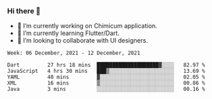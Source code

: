 ### Hi there 👋

<!--
**devcat37/devcat37** is a ✨ _special_ ✨ repository because its `README.md` (this file) appears on your GitHub profile.-->


- 🔭 I’m currently working on Chimicum application.
- 🌱 I’m currently learning Flutter/Dart.
- 👯 I’m looking to collaborate with UI designers.
<!-- - 🤔 I’m looking for help with ... -->

<!--START_SECTION:waka-->
```text
Week: 06 December, 2021 - 12 December, 2021

Dart         27 hrs 18 mins  ████████████████████▓░░░░   82.97 % 
JavaScript   4 hrs 30 mins   ███▒░░░░░░░░░░░░░░░░░░░░░   13.69 % 
YAML         40 mins         ▓░░░░░░░░░░░░░░░░░░░░░░░░   02.05 % 
XML          16 mins         ▒░░░░░░░░░░░░░░░░░░░░░░░░   00.86 % 
Java         3 mins          ░░░░░░░░░░░░░░░░░░░░░░░░░   00.16 % 
```
<!--END_SECTION:waka-->
